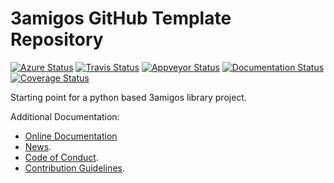 # 3amigos GitHub Template Repository

[![Azure Status](https://dev.azure.com/timgates/timgates/_apis/build/status/3amigos-dev.cookiecutter-3amigos-py?branchName=master)](https://dev.azure.com/timgates/timgates/_build/latest?definitionId=6&branchName=master)
[![Travis Status](https://travis-ci.org/3amigos-dev/cookiecutter-3amigos-py.svg?branch=master)](https://travis-ci.org/3amigos-dev/cookiecutter-3amigos-py)
[![Appveyor Status](https://ci.appveyor.com/api/projects/status/github/3amigos-dev/cookiecutter-3amigos-py/branch/master?svg=true)](https://ci.appveyor.com/project/3amigos-dev/cookiecutter-3amigos-py)
[![Documentation Status](https://readthedocs.org/projects/cookiecutter_3amigos_py/badge/?version=latest)](https://cookiecutter_3amigos_py.readthedocs.io/en/latest/?badge=latest)
[![Coverage Status](https://coveralls.io/repos/github/3amigos-dev/cookiecutter-3amigos-py/badge.svg)](https://coveralls.io/github/3amigos-dev/cookiecutter-3amigos-py/)

Starting point for a python based 3amigos library project.

Additional Documentation:
* [Online Documentation](https://cookiecutter_3amigos_py.readthedocs.io/en/latest/)
* [News](NEWS.rst).
* [Code of Conduct](CODE_OF_CONDUCT.md).
* [Contribution Guidelines](CONTRIBUTING.md).
